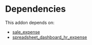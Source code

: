 # Dependencies

This addon depends on:

- [sale_expense](https://github.com/bringout/oca-ocb-sale)
- [spreadsheet_dashboard_hr_expense](https://github.com/bringout/oca-ocb-report)
